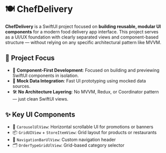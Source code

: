 # 🍽️ ChefDelivery

**ChefDelivery** is a SwiftUI project focused on **building reusable, modular UI components** for a modern food delivery app interface. This project serves as a UI/UX foundation with clearly separated views and component-based structure — without relying on any specific architectural pattern like MVVM.

## 🎯 Project Focus

- 🧩 **Component-First Development**: Focused on building and previewing SwiftUI components in isolation.
- 🧪 **Mock Data Integration**: Fast UI prototyping using mocked data sources.
- 🛠️ **No Architecture Layering**: No MVVM, Redux, or Coordinator pattern — just clean SwiftUI views.

## ✨ Key UI Components

- 🔁 `CarouselUlView`: Horizontal scrollable UI for promotions or banners
- 📦 `GridUIView` + `StoreItemView`: Grid layout for products or restaurants
- 🧭 `NavigationBarUlView`: Custom navigation header
- 🗂 `OrderTypeGridUlView`: Grid-based category selector
